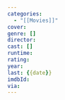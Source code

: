 ```yaml
---
categories:
  - "[[Movies]]"
cover:
genre: []
director:
cast: []
runtime:
rating:
year:
last: {{date}}
imdbId:
via:
---
```


